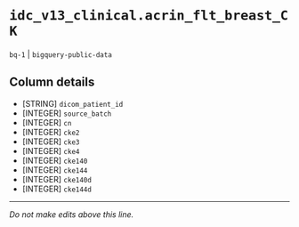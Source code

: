 # `idc_v13_clinical.acrin_flt_breast_CK`
`bq-1` | `bigquery-public-data`

## Column details
* [STRING]    `dicom_patient_id`
* [INTEGER]   `source_batch`
* [INTEGER]   `cn`
* [INTEGER]   `cke2`
* [INTEGER]   `cke3`
* [INTEGER]   `cke4`
* [INTEGER]   `cke140`
* [INTEGER]   `cke144`
* [INTEGER]   `cke140d`
* [INTEGER]   `cke144d`

-------------------------------------------------------------------------------
*Do not make edits above this line.*
